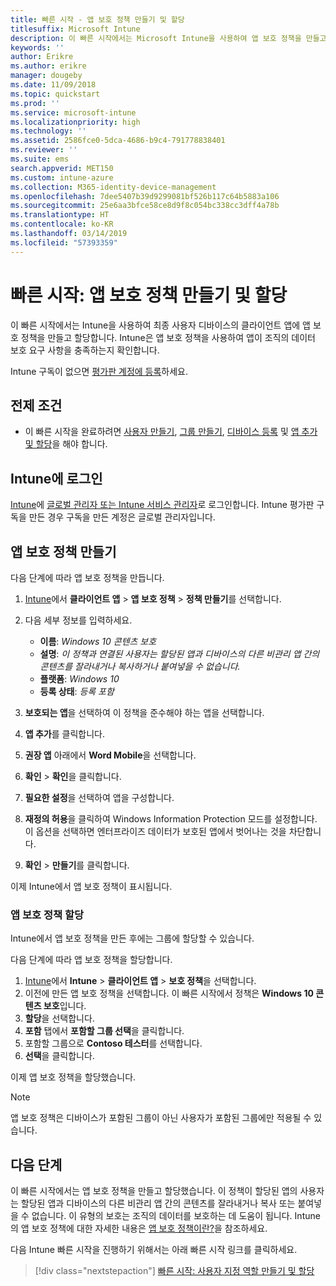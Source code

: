 ```yaml
---
title: 빠른 시작 - 앱 보호 정책 만들기 및 할당
titlesuffix: Microsoft Intune
description: 이 빠른 시작에서는 Microsoft Intune을 사용하여 앱 보호 정책을 만들고 할당 및 지정합니다.
keywords: ''
author: Erikre
ms.author: erikre
manager: dougeby
ms.date: 11/09/2018
ms.topic: quickstart
ms.prod: ''
ms.service: microsoft-intune
ms.localizationpriority: high
ms.technology: ''
ms.assetid: 2586fce0-5dca-4686-b9c4-791778838401
ms.reviewer: ''
ms.suite: ems
search.appverid: MET150
ms.custom: intune-azure
ms.collection: M365-identity-device-management
ms.openlocfilehash: 7dee5407b39d9299081bf526b117c64b5883a106
ms.sourcegitcommit: 25e6aa3bfce58ce8d9f8c054bc338cc3dff4a78b
ms.translationtype: HT
ms.contentlocale: ko-KR
ms.lasthandoff: 03/14/2019
ms.locfileid: "57393359"
---
```

# <a name="quickstart-create-and-assign-an-app-protection-policy"></a>빠른 시작: 앱 보호 정책 만들기 및 할당

이 빠른 시작에서는 Intune을 사용하여 최종 사용자 디바이스의 클라이언트 앱에 앱 보호 정책을 만들고 할당합니다. Intune은 앱 보호 정책을 사용하여 앱이 조직의 데이터 보호 요구 사항을 충족하는지 확인합니다.

Intune 구독이 없으면 [평가판 계정에 등록](free-trial-sign-up.md)하세요.

## <a name="prerequisites"></a>전제 조건

- 이 빠른 시작을 완료하려면 [사용자 만들기](quickstart-create-user.md), [그룹 만들기](quickstart-create-group.md), [디바이스 등록](quickstart-setup-auto-enrollment.md) 및 [앱 추가 및 할당](quickstart-add-assign-app.md)을 해야 합니다.

## <a name="sign-in-to-intune"></a>Intune에 로그인

[Intune](https://aka.ms/intuneportal)에 [글로벌 관리자 또는 Intune 서비스 관리자](users-add.md#types-of-administrators)로 로그인합니다. Intune 평가판 구독을 만든 경우 구독을 만든 계정은 글로벌 관리자입니다.

## <a name="create-an-app-protection-policy"></a>앱 보호 정책 만들기

다음 단계에 따라 앱 보호 정책을 만듭니다.

1. [Intune](https://aka.ms/intuneportal)에서 **클라이언트 앱** > **앱 보호 정책** > **정책 만들기**를 선택합니다. 
2. 다음 세부 정보를 입력하세요. 

    - **이름**: *Windows 10 콘텐츠 보호*
    - **설명**: *이 정책과 연결된 사용자는 할당된 앱과 디바이스의 다른 비관리 앱 간의 콘텐츠를 잘라내거나 복사하거나 붙여넣을 수 없습니다.*
    - **플랫폼**: *Windows 10*
    - **등록 상태**: *등록 포함*

3. **보호되는 앱**을 선택하여 이 정책을 준수해야 하는 앱을 선택합니다.
4. **앱 추가**를 클릭합니다.
5. **권장 앱** 아래에서 **Word Mobile**을 선택합니다.
5. **확인** > **확인**을 클릭합니다. 
6. **필요한 설정**을 선택하여 앱을 구성합니다.
7. **재정의 허용**을 클릭하여 Windows Information Protection 모드를 설정합니다. 이 옵션을 선택하면 엔터프라이즈 데이터가 보호된 앱에서 벗어나는 것을 차단합니다.
8. **확인** > **만들기**를 클릭합니다.

이제 Intune에서 앱 보호 정책이 표시됩니다.

### <a name="assign-the-app-protection-policy"></a>앱 보호 정책 할당

Intune에서 앱 보호 정책을 만든 후에는 그룹에 할당할 수 있습니다. 

다음 단계에 따라 앱 보호 정책을 할당합니다.

1.  [Intune](https://aka.ms/intuneportal)에서 **Intune** > **클라이언트 앱** > **보호 정책**을 선택합니다. 
2.  이전에 만든 앱 보호 정책을 선택합니다. 이 빠른 시작에서 정책은 **Windows 10 콘텐츠 보호**입니다.
3.  **할당**을 선택합니다.
4.  **포함** 탭에서 **포함할 그룹 선택**을 클릭합니다.
5.  포함할 그룹으로 **Contoso 테스터**를 선택합니다.
6.  **선택**을 클릭합니다. 

이제 앱 보호 정책을 할당했습니다.

> [!NOTE]
> 앱 보호 정책은 디바이스가 포함된 그룹이 아닌 사용자가 포함된 그룹에만 적용될 수 있습니다.

## <a name="next-steps"></a>다음 단계

이 빠른 시작에서는 앱 보호 정책을 만들고 할당했습니다. 이 정책이 할당된 앱의 사용자는 할당된 앱과 디바이스의 다른 비관리 앱 간의 콘텐츠를 잘라내거나 복사 또는 붙여넣을 수 없습니다. 이 유형의 보호는 조직의 데이터를 보호하는 데 도움이 됩니다. Intune의 앱 보호 정책에 대한 자세한 내용은 [앱 보호 정책이란?](app-protection-policy.md)을 참조하세요.

다음 Intune 빠른 시작을 진행하기 위해서는 아래 빠른 시작 링크를 클릭하세요.

> [!div class="nextstepaction"]
> [빠른 시작: 사용자 지정 역할 만들기 및 할당](quickstart-create-custom-role.md)
